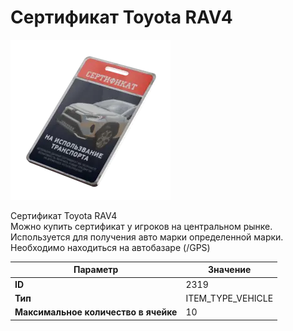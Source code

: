 # Сертификат Toyota RAV4

![Item Image](../img/2319.webp?raw=true)

Сертификат Toyota RAV4<br>Можно купить сертификат у игроков на центральном рынке.<br>Используется для получения авто марки определенной марки.<br>Необходимо находиться на автобазаре (/GPS)


| Параметр | Значение |
|----------|----------|
| **ID** | 2319 |
| **Тип** | ITEM_TYPE_VEHICLE |
| **Максимальное количество в ячейке** | 10 |

